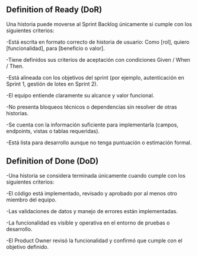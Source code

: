 ## Definition of Ready (DoR)

Una historia puede moverse al Sprint Backlog únicamente si cumple con los siguientes criterios:

-Está escrita en formato correcto de historia de usuario:
Como [rol], quiero [funcionalidad], para [beneficio o valor].

-Tiene definidos sus criterios de aceptación con condiciones Given / When / Then.

-Está alineada con los objetivos del sprint (por ejemplo, autenticación en Sprint 1, gestión de lotes en Sprint 2).

-El equipo entiende claramente su alcance y valor funcional.

-No presenta bloqueos técnicos o dependencias sin resolver de otras historias.

-Se cuenta con la información suficiente para implementarla (campos, endpoints, vistas o tablas requeridas).

-Está lista para desarrollo aunque no tenga puntuación o estimación formal.

## Definition of Done (DoD)

-Una historia se considera terminada únicamente cuando cumple con los siguientes criterios:

-El código está implementado, revisado y aprobado por al menos otro miembro del equipo.

-Las validaciones de datos y manejo de errores están implementadas.

-La funcionalidad es visible y operativa en el entorno de pruebas o desarrollo.

-El Product Owner revisó la funcionalidad y confirmó que cumple con el objetivo definido.
